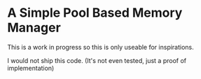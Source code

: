 # A Simple Pool Based Memory Manager

This is a work in progress so this is only useable for inspirations.

I would not ship this code. (It's not even tested, just a proof of implementation)
